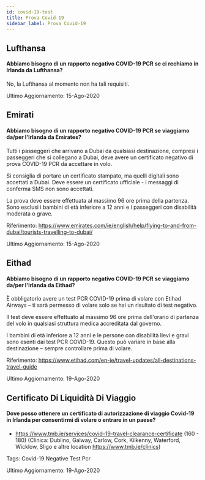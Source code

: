 ```yaml
---
id: covid-19-test
title: Prova Covid-19
sidebar_label: Prova Covid-19
---
```



## Lufthansa

#### **Abbiamo bisogno di un rapporto negativo COVID-19 PCR se ci rechiamo in Irlanda da Lufthansa?**

No, la Lufthansa al momento non ha tali requisiti.

Ultimo Aggiornamento: 15-Ago-2020

## Emirati

#### **Abbiamo bisogno di un rapporto negativo COVID-19 PCR se viaggiamo da/per l'Irlanda da Emirates?**

Tutti i passeggeri che arrivano a Dubai da qualsiasi destinazione, compresi i passeggeri che si collegano a Dubai, deve avere un certificato negativo di prova COVID-19 PCR da accettare in volo.

Si consiglia di portare un certificato stampato, ma quelli digitali sono accettati a Dubai. Deve essere un certificato ufficiale - i messaggi di conferma SMS non sono accettati.

La prova deve essere effettuata al massimo 96 ore prima della partenza. Sono esclusi i bambini di età inferiore a 12 anni e i passeggeri con disabilità moderata o grave.


Riferimento: https://www.emirates.com/ie/english/help/flying-to-and-from-dubai/tourists-travelling-to-dubai/

Ultimo Aggiornamento: 15-Ago-2020

## Eithad

#### **Abbiamo bisogno di un rapporto negativo COVID-19 PCR se viaggiamo da/per l'Irlanda da Eithad?**

È obbligatorio avere un test PCR COVID-19 prima di volare con Etihad Airways – ti sarà permesso di volare solo se hai un risultato di test negativo.

Il test deve essere effettuato al massimo 96 ore prima dell'orario di partenza del volo in qualsiasi struttura medica accreditata dal governo.

I bambini di età inferiore a 12 anni e le persone con disabilità lievi e gravi sono esenti dai test PCR COVID-19. Questo può variare in base alla destinazione – sempre controllare prima di volare.

Riferimento: https://www.etihad.com/en-ie/travel-updates/all-destinations-travel-guide

Ultimo Aggiornamento: 19-Ago-2020

## Certificato Di Liquidità Di Viaggio

#### Dove posso ottenere un certificato di autorizzazione di viaggio Covid-19 in Irlanda per consentirmi di volare o entrare in un paese?

* https://www.tmb.ie/services/covid-19-travel-clearance-certificate (160 - 180) (Clinica: Dublino, Galway, Carlow, Cork, Kilkenny, Waterford, Wicklow, Sligo e altre location https://www.tmb.ie/clinics)

Tags: Covid-19 Negative Test Pcr

Ultimo Aggiornamento: 19-Ago-2020
